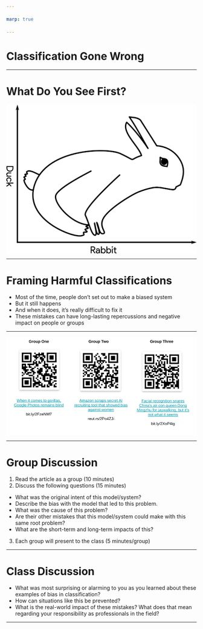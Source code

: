 ```yaml
---

marp: true

---
```


<style>
img[alt~="center"] {
  display: block;
  margin: 0 auto;
}
</style>

# Classification Gone Wrong

<!--

*Note to facilitator: This is an activity best used during the Classification lessons in Track 4.*
*It focuses on small group discussions and involves limited setup and facilitation by the instructor.
It would best be taught in about 35 minutes, but it could be stretched to 45 minutes depending on the number of groups and how long you want to allow for discussion.*
-->

---

# What Do You See First?

![center](res/classificationgonewrong1.jpeg)

<!--
When you look at this, what do you see first?

Raise your hand if it's a duck you see first. Raise your hand if it's a rabbit you see first.

You've likely seen similar ambiguous images, images where one thing jumps out at you at first, and it takes a little longer to see something else. This phenomenon is likely based on humans and their individual schemas.

But models can make the same kinds of errors, which can lead to some serious issues.

Today we'll discuss three separate scenarios of classifications that did not go as planned and the impact they caused.

Image Details:
* [classificationgonewrong1.jpg](https://opensource.google/docs/copyright/): Copyright Google

-->

---

# Framing Harmful Classifications

* Most of the time, people don’t set out to make a biased system
* But it still happens
* And when it does, it’s really difficult to fix it
* These mistakes can have long-lasting repercussions and negative impact on people or groups

<!--
Most people don’t set out to make a harmful or biased system; they set out to create a model that does one thing, but it ends up having other effects that could be unintended.

This happens frequently. You can search for many, many examples of machine learning projects gone awry, some more serious than others.

When these mistakes occur, they're often very difficult to remedy because they require collecting new data, retraining a model, etc.

If your dataset was biased to begin with, then focusing your data collection on only one type of data to remedy your initial issue may lead to another type of bias.

These mistakes can have a negative and far-reaching impact on people or entire groups.
-->

---

![center](res/classificationgonewrong2.png)

<!--
Let's break into groups by counting off 1, 2, and 3.

Group 1, you will read the corresponding article. The same goes for groups 2 and 3.

Image Details:
* [classificationgonewrong2.png](https://opensource.google/docs/copyright/): Copyright Google
-->

---

# Group Discussion

1. Read the article as a group (10 minutes)
1. Discuss the following questions (15 minutes)
  * What was the original intent of this model/system?
  * Describe the bias with the model that led to this problem.
  * What was the cause of this problem?
  * Are their other mistakes that this model/system could make with this same root problem?
  * What are the short-term and long-term impacts of this?
3. Each group will present to the class (5 minutes/group)

<!--
Each group will read their article and discuss these questions. After reading and your group discussion, each group will present to the class. You may have one member of your group present or several. When planning this 5-minute presentation, please allow one minute for questions.

*Give students a 5-minute warning to begin building a short presentation for the rest of the class.
You can give students easel boards or posters to use as an aid to present or have them just use notes to verbally present.
-->

---

# Class Discussion

* What was most surprising or alarming to you as you learned about these examples of bias in classification?
* How can situations like this be prevented?
* What is the real-world impact of these mistakes? What does that mean regarding your responsibility as professionals in the field?

---

<!--

*Note: If time permits, open up the discussion to the entire class after each group has presented. Encourage more follow-up questions and/or reflections of the questions listed on the slide.
-->
